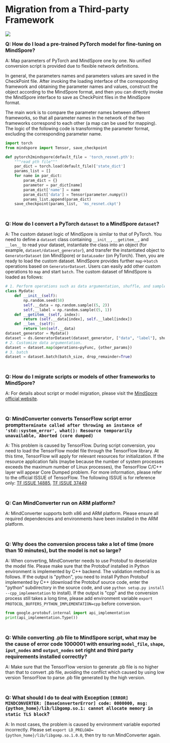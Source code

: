 ﻿# Migration from a Third-party Framework

<a href="https://gitee.com/mindspore/docs/blob/r1.5/docs/mindspore/faq/source_en/usage_migrate_3rd.md" target="_blank"><img src="https://gitee.com/mindspore/docs/raw/r1.5/resource/_static/logo_source_en.png"></a>

<font size=3>**Q: How do I load a pre-trained PyTorch model for fine-tuning on MindSpore?**</font>

A: Map parameters of PyTorch and MindSpore one by one. No unified conversion script is provided due to flexible network definitions.

In general, the parameters names and parameters values are saved in the CheckPoint file. After invoking the loading interface of the corresponding framework and obtaining the parameter names and values, construct the object according to the MindSpore format, and then you can directly invoke the MindSpore interface to save as CheckPoint files in the MindSpore format.

The main work is to compare the parameter names between different frameworks, so that all parameter names in the network of the two frameworks correspond to each other (a map can be used for mapping). The logic of the following code is transforming the parameter format, excluding the corresponding parameter name.

```python
import torch
from mindspore import Tensor, save_checkpoint

def pytorch2mindspore(default_file = 'torch_resnet.pth'):
    """read pth file"""
    par_dict = torch.load(default_file)['state_dict']
    params_list = []
    for name in par_dict:
        param_dict = {}
        parameter = par_dict[name]
        param_dict['name'] = name
        param_dict['data'] = Tensor(parameter.numpy())
        params_list.append(param_dict)
    save_checkpoint(params_list,  'ms_resnet.ckpt')
```

<br/>

<font size=3>**Q: How do I convert a PyTorch `dataset` to a MindSpore `dataset`?**</font>

A: The custom dataset logic of MindSpore is similar to that of PyTorch. You need to define a `dataset` class containing `__init__`, `__getitem__`, and `__len__` to read your dataset, instantiate the class into an object (for example, `dataset/dataset_generator`), and transfer the instantiated object to `GeneratorDataset` (on MindSpore) or `DataLoader` (on PyTorch). Then, you are ready to load the custom dataset. MindSpore provides further `map`->`batch` operations based on `GeneratorDataset`. Users can easily add other custom operations to `map` and start `batch`.
The custom dataset of MindSpore is loaded as follows:

```python
# 1. Perform operations such as data argumentation, shuffle, and sampler.
class Mydata:
    def __init__(self):
        np.random.seed(58)
        self.__data = np.random.sample((5, 2))
        self.__label = np.random.sample((5, 1))
    def __getitem__(self, index):
        return (self.__data[index], self.__label[index])
    def __len__(self):
        return len(self.__data)
dataset_generator = Mydata()
dataset = ds.GeneratorDataset(dataset_generator, ["data", "label"], shuffle=False)
# 2. Customize data argumentation.
dataset = dataset.map(operations=pyFunc, {other_params})
# 3. batch
dataset = dataset.batch(batch_size, drop_remainder=True)
```

<br/>

<font size=3>**Q: How do I migrate scripts or models of other frameworks to MindSpore?**</font>

A: For details about script or model migration, please visit the [MindSpore official website](https://www.mindspore.cn/docs/migration_guide/en/r1.5/migration_script.html).

<br/>

<font size=3>**Q: MindConverter converts TensorFlow script error prompt`terminate called after throwing an instance of 'std::system_error', what(): Resource temporarily unavailable, Aborted (core dumped)`**</font>

A: This problem is caused by TensorFlow. During script conversion, you need to load the TensorFlow model file through the TensorFlow library. At this time, TensorFlow will apply for relevant resources for initialization. If the resource application fails (maybe because the number of system processes exceeds the maximum number of Linux processes), the TensorFlow C/C++ layer will appear Core Dumped problem. For more information, please refer to the official ISSUE of TensorFlow. The following ISSUE is for reference only: [TF ISSUE 14885](https://github.com/tensorflow/tensorflow/issues/14885), [TF ISSUE 37449](https://github.com/tensorflow/tensorflow/issues/37449)

<br/>

<font size=3>**Q: Can MindConverter run on ARM platform?**</font>

A: MindConverter supports both x86 and ARM platform. Please ensure all required dependencies and environments have been installed in the ARM platform.

<br/>

<font size=3>**Q: Why does the conversion process take a lot of time (more than 10 minutes), but the model is not so large?**</font>

A: When converting, MindConverter needs to use Protobuf to deserialize the model file. Please make sure that the Protobuf installed in Python environment is implemented by C++ backend. The validation method is as follows. If the output is "python", you need to install Python Protobuf implemented by C++ (download the Protobuf source code, enter the "python" subdirectory in the source code, and use `python setup.py install --cpp_implementation` to install). If the output is "cpp" and the conversion process still takes a long time, please add environment variable `export PROTOCOL_BUFFERS_PYTHON_IMPLEMENTATION=cpp` before conversion.

```python
from google.protobuf.internal import api_implementation
print(api_implementation.Type())
```

<br/>

<font size=3>**Q: While converting .pb file to MindSpore script, what may be the cause of error code 1000001 with ensuring `model_file`, `shape`, `iput_nodes` and `output_nodes` set right and third party requirements installed correctly?**</font>

A: Make sure that the TensorFlow version to generate .pb file is no higher than that to convert .pb file, avoiding the conflict which caused by using low version TensorFlow to parse .pb file generated by the high version.

<br/>

<font size=3>**Q: What should I do to deal with Exception `[ERROR] MINDCONVERTER: [BaseConverterError] code: 0000000, msg: {python_home}/lib/libgomp.so.1: cannot allocate memory in static TLS block`?**</font>

A: In most cases, the problem is caused by environment variable exported incorrectly. Please set `export LD_PRELOAD={python_home}/lib/libgomp.so.1.0.0`, then try to run MindConverter again.
